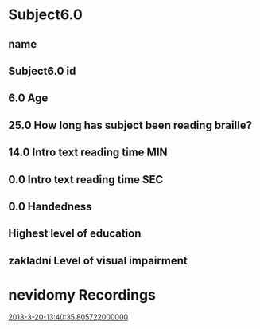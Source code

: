 Subject6.0
=======

name
-----
Subject6.0
id
-----
6.0
Age
-----
25.0
How long has subject been reading braille?
-----
14.0
Intro text reading time MIN
-----
0.0
Intro text reading time SEC
-----
0.0
Handedness
-----

Highest level of education
-----
zakladní
Level of visual impairment
-----
nevidomy
Recordings
===========
[2013-3-20-13:40:35.805722000000](2013-3-20-13:40:35.805722000000/Recording.md)
